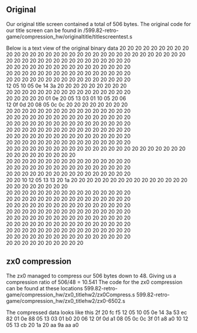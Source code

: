 Original 
-- 

Our original title screen contained a total of 506 bytes. 
The original code for our title screen can be found in
/599.82-retro-game/compression_hw/originaltitle/titlescreentest.s

Below is a text view of the original binary data
20 20 20 20 20 20 20 20	20 20 20 20 20 20 20 20	
20 20 20 20 20 20 20 20	20 20 20 20 20 20 20 20		
20 20 20 20 20 20 20 20	20 20 20 20 20 20 20 20		
20 20 20 20 20 20 20 20	20 20 20 20 20 20 20 20		
20 20 20 20 20 20 20 20	20 20 20 20 20 20 20 20		
20 20 20 20 20 20 20 20	20 20 20 20 20 20 20 20		
12 05 10 05 0e 14 3a 20	20 20 20 20 20 20 20 20		
20 20 20 20 20 20 20 20	20 20 20 20 20 20 20 20		
20 20 20 20 20 01 0e 20	05 13 03 01 10 05 20 06		
12 0f 0d 20 08 05 0c 0c	20 20 20 20 20 20 20 20		
20 20 20 20 20 20 20 20	20 20 20 20 20 20 20 20		
20 20 20 20 20 20 20 20	20 20 20 20 20 20 20 20		
20 20 20 20 20 20 20 20	20 20 20 20 20 20 20 20		
20 20 20 20 20 20 20 20	20 20 20 20 20 20 20 20		
20 20 20 20 20 20 20 20	20 20 20 20 20 20 20 20		
20 20 20 20 20 20 20 20	20 20 20 20 20 20 20 20		
20 20 20 20 20 20 20 20	20 20 20 20 20 20 20 20	
20 20 20 20 20 20 20 20	20 20 20 20 20 20 20 20		
20 20 20 20 20 20 20 20	20 20 20 20 20 20 20 20		
20 20 20 20 20 20 20 20	20 20 20 20 20 20 20 20		
20 20 20 20 20 20 20 20	20 20 20 20 20 20 20 20		
20 20 10 12 05 13 13 20	1a 20 20 20 20 20 20 20	
20 20 20 20 20 20 20 20	20 20 20 20 20 20 20 20		
20 20 20 20 20 20 20 20	20 20 20 20 20 20 20 20		
20 20 20 20 20 20 20 20	20 20 20 20 20 20 20 20		
20 20 20 20 20 20 20 20	20 20 20 20 20 20 20 20		
20 20 20 20 20 20 20 20	20 20 20 20 20 20 20 20		
20 20 20 20 20 20 20 20	20 20 20 20 20 20 20 20		
20 20 20 20 20 20 20 20	20 20 20 20 20 20 20 20		
20 20 20 20 20 20 20 20	20 20 20 20 20 20 20 20		
20 20 20 20 20 20 20 20	20 20 20 20 20 20 20 20		
20 20 20 20 20 20 20 20	20 20 

zx0 compression 
--

The zx0 managed to compress our 506 bytes down to 48.
Giving us a compression ratio of 506/48 = 10.541
The code for the zx0 compression can be found at these locations
599.82-retro-game/compression_hw/zx0_titlehw2/zx0Compress.s
599.82-retro-game/compression_hw/zx0_titlehw2/zx0-6502.s

The compressed data looks like this
2f 20 fc f5 12 05 10 05 0e 14 3a 53 ec 82 01 0e
88 05 13 03 01 b0 20 06 12 0f 0d a1 08 05 0c 0c
3f 01 a8 a0 10 12 05 13 cb 20 1a 20 aa 9a aa a0
